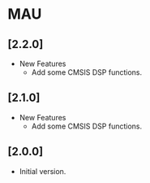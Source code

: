 # MAU


## [2.2.0]

- New Features
  - Add some CMSIS DSP functions.

## [2.1.0]

- New Features
  - Add some CMSIS DSP functions.

## [2.0.0]

- Initial version.
